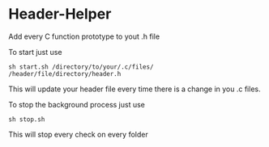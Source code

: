 # Header-Helper
Add every C function prototype to yout .h file

To start just use


    sh start.sh /directory/to/your/.c/files/ /header/file/directory/header.h


This will update your header file every time there is a change in you .c files.

To stop the background process just use

    sh stop.sh

This will stop every check on every folder
